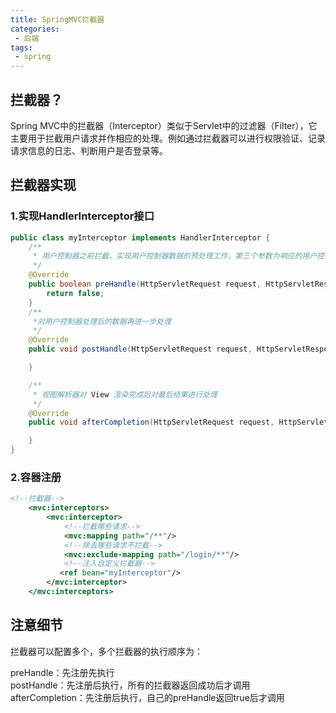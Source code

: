 ```yaml
---
title: SpringMVC拦截器
categories:
 - 后端
tags:
 - spring
---
```

## 拦截器？
Spring MVC中的拦截器（Interceptor）类似于Servlet中的过滤器（Filter），它主要用于拦截用户请求并作相应的处理。例如通过拦截器可以进行权限验证、记录请求信息的日志、判断用户是否登录等。
## 拦截器实现
### 1.实现HandlerInterceptor接口
```java
public class myInterceptor implements HandlerInterceptor {
    /**
     * 用户控制器之前拦截，实现用户控制器数据的预处理工作，第三个参数为响应的用户控制器
     */
    @Override
    public boolean preHandle(HttpServletRequest request, HttpServletResponse response, Object handler) throws Exception {
        return false;
    }
    /**
     *对用户控制器处理后的数据再进一步处理
     */
    @Override
    public void postHandle(HttpServletRequest request, HttpServletResponse response, Object handler, ModelAndView modelAndView) throws Exception {

    }

    /**
     * 视图解析器对 View 渲染完成后对最后结果进行处理
     */
    @Override
    public void afterCompletion(HttpServletRequest request, HttpServletResponse response, Object handler, Exception ex) throws Exception {

    }
}

```
### 2.容器注册
```xml
<!--拦截器-->
    <mvc:interceptors>
        <mvc:interceptor>
            <!--拦截哪些请求-->
            <mvc:mapping path="/**"/>
            <!--除去哪些请求不拦截-->
            <mvc:exclude-mapping path="/login/**"/>
            <!--注入自定义拦截器-->
           <ref bean="myInterceptor"/>
        </mvc:interceptor>
    </mvc:interceptors>
```
## 注意细节
拦截器可以配置多个，多个拦截器的执行顺序为：

preHandle：先注册先执行   
postHandle：先注册后执行，所有的拦截器返回成功后才调用   
afterCompletion：先注册后执行，自己的preHandle返回true后才调用   



